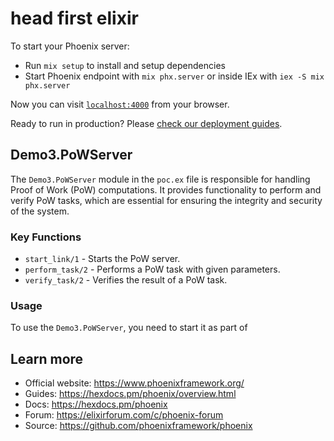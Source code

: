 # head first elixir

To start your Phoenix server:

  * Run `mix setup` to install and setup dependencies
  * Start Phoenix endpoint with `mix phx.server` or inside IEx with `iex -S mix phx.server`

Now you can visit [`localhost:4000`](http://localhost:4000) from your browser.

Ready to run in production? Please [check our deployment guides](https://hexdocs.pm/phoenix/deployment.html).

## Demo3.PoWServer

The `Demo3.PoWServer` module in the `poc.ex` file is responsible for handling Proof of Work (PoW) computations. It provides functionality to perform and verify PoW tasks, which are essential for ensuring the integrity and security of the system.

### Key Functions

  * `start_link/1` - Starts the PoW server.
  * `perform_task/2` - Performs a PoW task with given parameters.
  * `verify_task/2` - Verifies the result of a PoW task.

### Usage

To use the `Demo3.PoWServer`, you need to start it as part of

## Learn more

  * Official website: https://www.phoenixframework.org/
  * Guides: https://hexdocs.pm/phoenix/overview.html
  * Docs: https://hexdocs.pm/phoenix
  * Forum: https://elixirforum.com/c/phoenix-forum
  * Source: https://github.com/phoenixframework/phoenix
